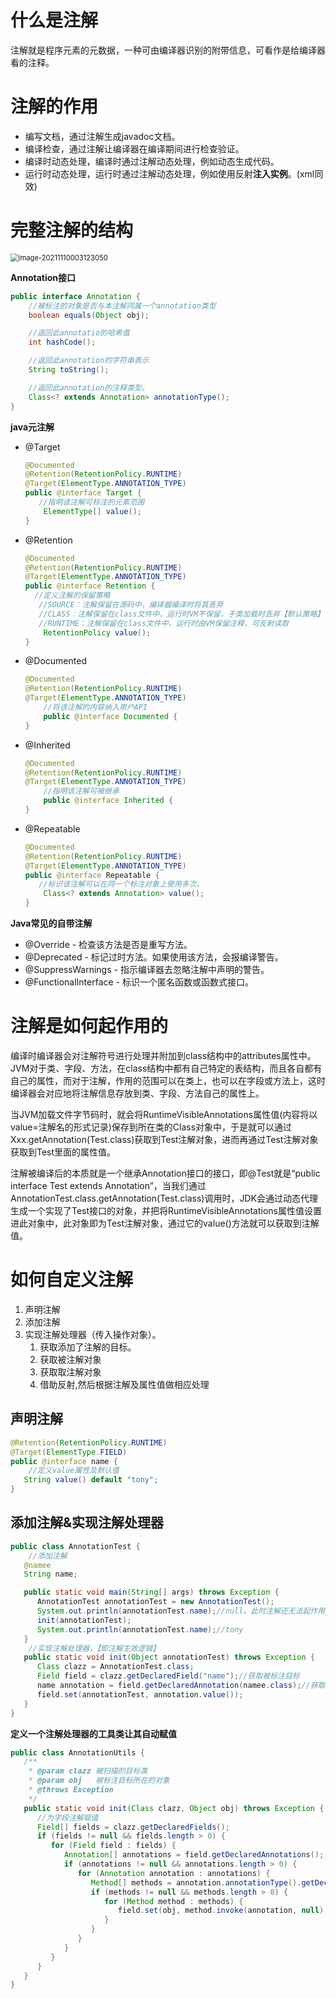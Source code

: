 # 什么是注解

注解就是程序元素的元数据，一种可由编译器识别的附带信息，可看作是给编译器看的注释。

# 注解的作用

- 编写文档，通过注解生成javadoc文档。
- 编译检查，通过注解让编译器在编译期间进行检查验证。
- 编译时动态处理，编译时通过注解动态处理，例如动态生成代码。
- 运行时动态处理，运行时通过注解动态处理，例如使用反射**注入实例**。(xml同效)

# 完整注解的结构

<img src="https://gitee.com/lizhuo6x3/gallery_0/raw/master/img/202111100031319.png" alt="image-20211110003123050" style="zoom:80%;" />

**Annotation接口**

```java
public interface Annotation {
    //被标注的对象是否与本注解同属一个annotation类型
    boolean equals(Object obj);

    //返回此annotatio的哈希值
    int hashCode();

	//返回此annotation的字符串表示
    String toString();

    //返回此annotation的注释类型。
    Class<? extends Annotation> annotationType();
}
```

**java元注解**

+ @Target

  ```java
  @Documented
  @Retention(RetentionPolicy.RUNTIME)
  @Target(ElementType.ANNOTATION_TYPE)
  public @interface Target {
     //指明该注解可标注的元素范围
      ElementType[] value();
  }
  ```

+ @Retention 

  ```java
  @Documented
  @Retention(RetentionPolicy.RUNTIME)
  @Target(ElementType.ANNOTATION_TYPE)
  public @interface Retention {
   	//定义注解的保留策略
   	 //SOURCE：注解保留在源码中，编译器编译时将其丢弃
   	 //CLASS：注解保留在class文件中，运行时VM不保留，于类加载时丢弃【默认策略】
   	 //RUNTIME：注解保留在class文件中，运行时由VM保留注释，可反射读取
      RetentionPolicy value();
  }
  ```

+ @Documented

  ```java
  @Documented
  @Retention(RetentionPolicy.RUNTIME)
  @Target(ElementType.ANNOTATION_TYPE)
      //将该注解的内容纳入用户API
      public @interface Documented {
  }
  ```

+ @Inherited

  ```java
  @Documented
  @Retention(RetentionPolicy.RUNTIME)
  @Target(ElementType.ANNOTATION_TYPE)
      //指明该注解可被继承
      public @interface Inherited {
  }
  ```

+ @Repeatable

  ```java
  @Documented
  @Retention(RetentionPolicy.RUNTIME)
  @Target(ElementType.ANNOTATION_TYPE)
  public @interface Repeatable {
     //标识该注解可以在同一个标注对象上使用多次。
      Class<? extends Annotation> value();
  }
  ```

  

**Java常见的自带注解**

- @Override - 检查该方法是否是重写方法。
- @Deprecated - 标记过时方法。如果使用该方法，会报编译警告。
- @SuppressWarnings - 指示编译器去忽略注解中声明的警告。
- @FunctionalInterface - 标识一个匿名函数或函数式接口。

# 注解是如何起作用的

编译时编译器会对注解符号进行处理并附加到class结构中的attributes属性中。JVM对于类、字段、方法，在class结构中都有自己特定的表结构，而且各自都有自己的属性，而对于注解，作用的范围可以在类上，也可以在字段或方法上，这时编译器会对应地将注解信息存放到类、字段、方法自己的属性上。

当JVM加载文件字节码时，就会将RuntimeVisibleAnnotations属性值(内容将以value=注解名的形式记录)保存到所在类的Class对象中，于是就可以通过Xxx.getAnnotation(Test.class)获取到Test注解对象，进而再通过Test注解对象获取到Test里面的属性值。

注解被编译后的本质就是一个继承Annotation接口的接口，即@Test就是“public interface Test extends Annotation”，当我们通过AnnotationTest.class.getAnnotation(Test.class)调用时，JDK会通过动态代理生成一个实现了Test接口的对象，并把将RuntimeVisibleAnnotations属性值设置进此对象中，此对象即为Test注解对象，通过它的value()方法就可以获取到注解值。



# 如何自定义注解

1. 声明注解 
2. 添加注解 
3. 实现注解处理器（传入操作对象）。
   1. 获取添加了注解的目标。
   2. 获取被注解对象
   3. 获取取注解对象
   4. 借助反射,然后根据注解及属性值做相应处理



## 声明注解

```java
@Retention(RetentionPolicy.RUNTIME)
@Target(ElementType.FIELD)
public @interface name {
    //定义value属性及默认值
   String value() default "tony";
}
```

## 添加注解&实现注解处理器

```java
public class AnnotationTest {
    //添加注解
   @namee
   String name;

   public static void main(String[] args) throws Exception {
      AnnotationTest annotationTest = new AnnotationTest();
      System.out.println(annotationTest.name);//null，此时注解还无法起作用
      init(annotationTest);
      System.out.println(annotationTest.name);//tony
   }
	//实现注解处理器，【即注解生效逻辑】
   public static void init(Object annotationTest) throws Exception {
      Class clazz = AnnotationTest.class;
      Field field = clazz.getDeclaredField("name");//获取被标注目标
      name annotation = field.getDeclaredAnnotation(namee.class);//获取注解对象
      field.set(annotationTest, annotation.value());
   }
}
```



**定义一个注解处理器的工具类让其自动赋值**

```java
public class AnnotationUtils {
   /**
    * @param clazz 被扫描的目标类
    * @param obj   被标注目标所在的对象
    * @throws Exception
    */
   public static void init(Class clazz, Object obj) throws Exception {
      //为字段注解赋值
      Field[] fields = clazz.getDeclaredFields();
      if (fields != null && fields.length > 0) {
         for (Field field : fields) {
            Annotation[] annotations = field.getDeclaredAnnotations();
            if (annotations != null && annotations.length > 0) {
               for (Annotation annotation : annotations) {
                  Method[] methods = annotation.annotationType().getDeclaredMethods();//获取当前注解的属性方法
                  if (methods != null && methods.length > 0) {
                     for (Method method : methods) {
                        field.set(obj, method.invoke(annotation, null));//调用该注解的属性方法赋值
                     }
                  }
               }
            }
         }
      }
   }
}
```